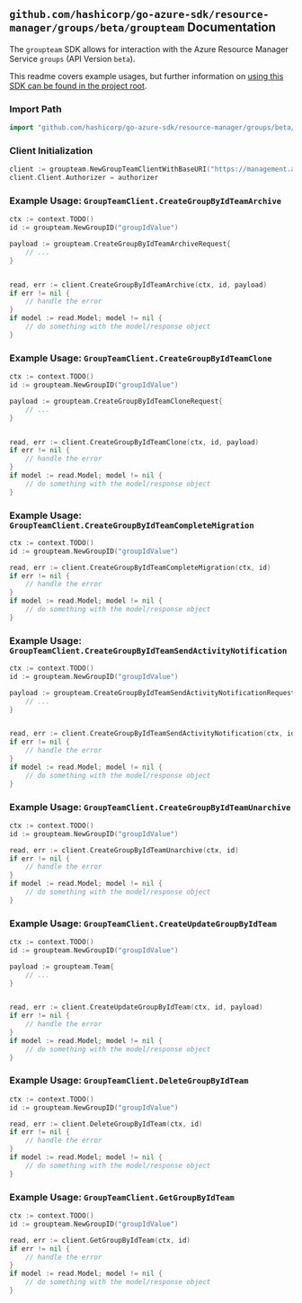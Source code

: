 
## `github.com/hashicorp/go-azure-sdk/resource-manager/groups/beta/groupteam` Documentation

The `groupteam` SDK allows for interaction with the Azure Resource Manager Service `groups` (API Version `beta`).

This readme covers example usages, but further information on [using this SDK can be found in the project root](https://github.com/hashicorp/go-azure-sdk/tree/main/docs).

### Import Path

```go
import "github.com/hashicorp/go-azure-sdk/resource-manager/groups/beta/groupteam"
```


### Client Initialization

```go
client := groupteam.NewGroupTeamClientWithBaseURI("https://management.azure.com")
client.Client.Authorizer = authorizer
```


### Example Usage: `GroupTeamClient.CreateGroupByIdTeamArchive`

```go
ctx := context.TODO()
id := groupteam.NewGroupID("groupIdValue")

payload := groupteam.CreateGroupByIdTeamArchiveRequest{
	// ...
}


read, err := client.CreateGroupByIdTeamArchive(ctx, id, payload)
if err != nil {
	// handle the error
}
if model := read.Model; model != nil {
	// do something with the model/response object
}
```


### Example Usage: `GroupTeamClient.CreateGroupByIdTeamClone`

```go
ctx := context.TODO()
id := groupteam.NewGroupID("groupIdValue")

payload := groupteam.CreateGroupByIdTeamCloneRequest{
	// ...
}


read, err := client.CreateGroupByIdTeamClone(ctx, id, payload)
if err != nil {
	// handle the error
}
if model := read.Model; model != nil {
	// do something with the model/response object
}
```


### Example Usage: `GroupTeamClient.CreateGroupByIdTeamCompleteMigration`

```go
ctx := context.TODO()
id := groupteam.NewGroupID("groupIdValue")

read, err := client.CreateGroupByIdTeamCompleteMigration(ctx, id)
if err != nil {
	// handle the error
}
if model := read.Model; model != nil {
	// do something with the model/response object
}
```


### Example Usage: `GroupTeamClient.CreateGroupByIdTeamSendActivityNotification`

```go
ctx := context.TODO()
id := groupteam.NewGroupID("groupIdValue")

payload := groupteam.CreateGroupByIdTeamSendActivityNotificationRequest{
	// ...
}


read, err := client.CreateGroupByIdTeamSendActivityNotification(ctx, id, payload)
if err != nil {
	// handle the error
}
if model := read.Model; model != nil {
	// do something with the model/response object
}
```


### Example Usage: `GroupTeamClient.CreateGroupByIdTeamUnarchive`

```go
ctx := context.TODO()
id := groupteam.NewGroupID("groupIdValue")

read, err := client.CreateGroupByIdTeamUnarchive(ctx, id)
if err != nil {
	// handle the error
}
if model := read.Model; model != nil {
	// do something with the model/response object
}
```


### Example Usage: `GroupTeamClient.CreateUpdateGroupByIdTeam`

```go
ctx := context.TODO()
id := groupteam.NewGroupID("groupIdValue")

payload := groupteam.Team{
	// ...
}


read, err := client.CreateUpdateGroupByIdTeam(ctx, id, payload)
if err != nil {
	// handle the error
}
if model := read.Model; model != nil {
	// do something with the model/response object
}
```


### Example Usage: `GroupTeamClient.DeleteGroupByIdTeam`

```go
ctx := context.TODO()
id := groupteam.NewGroupID("groupIdValue")

read, err := client.DeleteGroupByIdTeam(ctx, id)
if err != nil {
	// handle the error
}
if model := read.Model; model != nil {
	// do something with the model/response object
}
```


### Example Usage: `GroupTeamClient.GetGroupByIdTeam`

```go
ctx := context.TODO()
id := groupteam.NewGroupID("groupIdValue")

read, err := client.GetGroupByIdTeam(ctx, id)
if err != nil {
	// handle the error
}
if model := read.Model; model != nil {
	// do something with the model/response object
}
```

